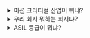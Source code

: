 <details markdown = "1">
<summary>미션 크리티컬 산업이 뭐냐?</summary>
자동차, 국방/우주항공과 같이 작은 실수로도 치명적인 결과를 야기할 수 있는 산업을 뜻합니다.
</details>

<details markdown = "1">
<summary>우리 회사 뭐하는 회사냐?</summary>
슈어는 미션 크티리컬 산업 분야의 소프트웨어 안전성 검증을 위한 테스트 자동화 도구 및 검증 서비스를 제공하고 있는 회사입니다.<br>
슈어에서 제공하고 있는 제품은 크게 EndToEnd V&V 솔루션과 DX 솔루션으로 나뉩니다.<br>
EndToEnd V&V 솔루션에는 STATIC, CT, COVER,VPES, V-SPICE와 같은 코드 검증 솔루션, Model Verifier, Model Inspector와 같은 모델 검증 솔루션, FIT, AUTORACT, AESOP과 같은 시스템 검증 솔루션이 있습니다.<br>
DX 솔루션은 VISTA, DCAT, SIMVA, AUTOSIM, ARCHON Z가 있습니다.<br>
최근에는 20년간 쌓아온 테스팅 노하우와 ai 빅데이터 기업인 모비젠 인수를 바탕으로 기존 자사 솔루션에 ai도입, ai기반 시스템에 대한 테스팅 기술을 개발하려 하고, sdv의 중요성이 커지는 시장에서 현대 자동차 mbd 컨소시엄에 참여하였습니다.<br>
</details>

<details markdown = "1">
<summary>ASIL 등급이 뭐냐?</summary>
ASIL 등급은 자동차 안전 무결성 레벨은 의미하고, 자동차 도메인에서 전자 시스템의 안전 요구사항을 분류하는데 사용되는 국제 표준입니다.<br>
ISO 26262 준수를 위한 핵심 사항이고, A~D등급으로 나뉩니다. 이때 D등급으로 갈수록 안전이 중요한 프로세스란 뜻입니다.<br>
</summary>

<details markdown = "1">
<summary>ISO 26262?</summary>
ISO 26262는 기능 안전 모표준인 IEC 61508로 부터 파생된 표준으로, 2011년 발표된 자동차 전기전자시스템을 위한 기능안전 표준입니다.<br>
</summary>

<details markdown = "1">
<summary>ES95489-23?</summary>
현대 자동차에서 차량용 임베디드 SW의 신뢰성과 보안성 향상을 위해 만든 보안 코딩 기준 사양서입니다.
</summary>

<details markdown = "1">
<summary>AUTOSAR?</summary>
오토사는 자동차 도메인에서 표준화된 소프트웨어 아키텍처입니다. 표준에 맞추어 개발되면 하드웨어가 변경되더라도 호환성 유지를 할 수 있고, SW 컴포넌트 또한 독립적으로 사용이 가능합니다.<br>
기존 AUTOSAR의 경우 미래 기술 분야에 대한 지원을 하지 못해, 이에 대응하기 위해 새로운 표준인 Adaptive AUTOSAR 표준이 발표되었습니다.
</summary>

<details markdown = "1">
<summary>MISRA?</summary>
MISRA는 안전이 중요한 시스템을 위한 C 프로그래밍 가이드입니다.<br>
영국 MISRA에서 자동차 SW 안전성 확보를 위해 처음 발표하였고, 현재는 다른 분야에서도 많이 사용되고 있습니다.<br>
</summary>

<details markdown = "1">
<summary>A-SPICE는?</summary>
A-Spice는 VDA는 자동차 임베디드 시스템 개발에 맞게 특화하여 만든 국제 표준 프로세스 참조 모델 및 평가모델입니다.<br>
</summary>










